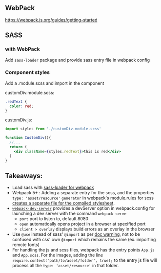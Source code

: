 ## WebPack
https://webpack.js.org/guides/getting-started

## SASS
### with WebPack
Add `sass-loader` package and provide sass entry file in webpack config
### Component styles
Add a <component>.module.scss and import in the component

customDiv.module.scss:
```scss
.redText {
  color: red;
}
```

customDiv.js:
```jsx
import styles from './customDiv.module.scss'

function CustomDiv(){
  //...
  return (
    <div className={styles.redText}>this is red</div>
  )
}

```


## Takeaways:
- Load sass with [sass-loader for webpack](https://webpack.js.org/loaders/sass-loader/)
- Webpack 5+ : Adding a separate entry for the scss, and the properties `type: 'asset/resource'` `generator` in webpack's module.rules for scss [creates a separate file for the compiled stylesheet](https://webpack.js.org/guides/asset-modules/).
- [`webpack-dev-server`](https://webpack.js.org/configuration/dev-server/) provides a devServer option in webpack.config for launching a dev server with the command `webpack serve`
  - `port` port to listen to, default 8080
  - `open` automatically opens project in a browser at specified port
  - `client > overlay` displays build errors as an overlay in the browser
- Use `@use` instead of sass' `@import` as per [doc warning](https://sass-lang.com/documentation/at-rules/use), not to be confused with css' own `@import` which remains the same (ex. importing remote fonts)
- For handling the js and scss files, webpack has the entry points `App.js` and `App.scss`. For the images, adding the line `require.context('path/to/asset/folder', true);` to the entry js file will process all the `type: 'asset/resource'` in that folder.